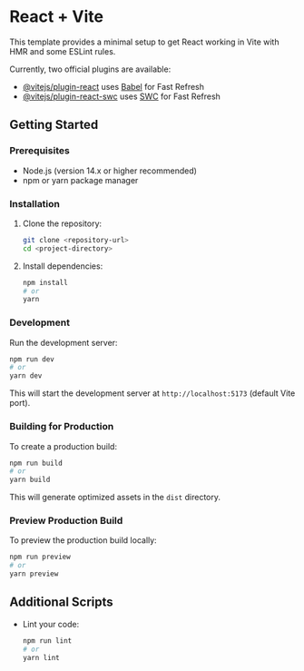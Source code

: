 # React + Vite

This template provides a minimal setup to get React working in Vite with HMR and some ESLint rules.

Currently, two official plugins are available:

- [@vitejs/plugin-react](https://github.com/vitejs/vite-plugin-react/blob/main/packages/plugin-react/README.md) uses [Babel](https://babeljs.io/) for Fast Refresh
- [@vitejs/plugin-react-swc](https://github.com/vitejs/vite-plugin-react-swc) uses [SWC](https://swc.rs/) for Fast Refresh

## Getting Started

### Prerequisites
- Node.js (version 14.x or higher recommended)
- npm or yarn package manager

### Installation

1. Clone the repository:
   ```bash
   git clone <repository-url>
   cd <project-directory>
   ```

2. Install dependencies:
   ```bash
   npm install
   # or
   yarn
   ```

### Development

Run the development server:
```bash
npm run dev
# or
yarn dev
```

This will start the development server at `http://localhost:5173` (default Vite port).

### Building for Production

To create a production build:
```bash
npm run build
# or
yarn build
```

This will generate optimized assets in the `dist` directory.

### Preview Production Build

To preview the production build locally:
```bash
npm run preview
# or
yarn preview
```

## Additional Scripts

- Lint your code:
  ```bash
  npm run lint
  # or
  yarn lint
  ```
